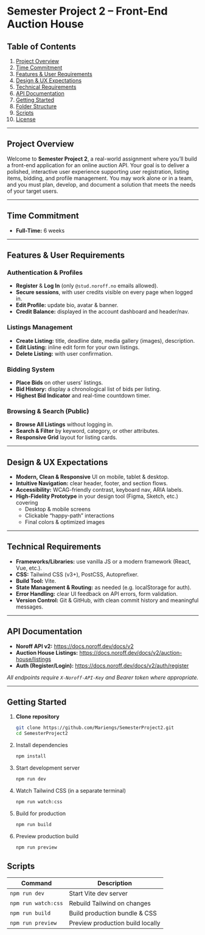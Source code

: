 # Semester Project 2 – Front-End Auction House

## Table of Contents

1. [Project Overview](#project-overview)
2. [Time Commitment](#time-commitment)
3. [Features & User Requirements](#features--user-requirements)
4. [Design & UX Expectations](#design--ux-expectations)
5. [Technical Requirements](#technical-requirements)
6. [API Documentation](#api-documentation)
7. [Getting Started](#getting-started)
8. [Folder Structure](#folder-structure)
9. [Scripts](#scripts)
10. [License](#license)

---

## Project Overview

Welcome to **Semester Project 2**, a real-world assignment where you’ll build a front-end application for an online auction API. Your goal is to deliver a polished, interactive user experience supporting user registration, listing items, bidding, and profile management. You may work alone or in a team, and you must plan, develop, and document a solution that meets the needs of your target users.

---

## Time Commitment

- **Full-Time:** 6 weeks

---

## Features & User Requirements

### Authentication & Profiles

- **Register** & **Log In** (only `@stud.noroff.no` emails allowed).
- **Secure sessions**, with user credits visible on every page when logged in.
- **Edit Profile:** update bio, avatar & banner.
- **Credit Balance:** displayed in the account dashboard and header/nav.

### Listings Management

- **Create Listing:** title, deadline date, media gallery (images), description.
- **Edit Listing:** inline edit form for your own listings.
- **Delete Listing:** with user confirmation.

### Bidding System

- **Place Bids** on other users’ listings.
- **Bid History:** display a chronological list of bids per listing.
- **Highest Bid Indicator** and real-time countdown timer.

### Browsing & Search (Public)

- **Browse All Listings** without logging in.
- **Search & Filter** by keyword, category, or other attributes.
- **Responsive Grid** layout for listing cards.

---

## Design & UX Expectations

- **Modern, Clean & Responsive** UI on mobile, tablet & desktop.
- **Intuitive Navigation:** clear header, footer, and section flows.
- **Accessibility:** WCAG-friendly contrast, keyboard nav, ARIA labels.
- **High-Fidelity Prototype** in your design tool (Figma, Sketch, etc.) covering
  - Desktop & mobile screens
  - Clickable “happy-path” interactions
  - Final colors & optimized images

---

## Technical Requirements

- **Frameworks/Libraries:** use vanilla JS or a modern framework (React, Vue, etc.).
- **CSS:** Tailwind CSS (v3+), PostCSS, Autoprefixer.
- **Build Tool:** Vite.
- **State Management & Routing:** as needed (e.g. localStorage for auth).
- **Error Handling:** clear UI feedback on API errors, form validation.
- **Version Control:** Git & GitHub, with clean commit history and meaningful messages.

---

## API Documentation

- **Noroff API v2:** https://docs.noroff.dev/docs/v2
- **Auction House Listings:** https://docs.noroff.dev/docs/v2/auction-house/listings
- **Auth (Register/Login):** https://docs.noroff.dev/docs/v2/auth/register

_All endpoints require `X-Noroff-API-Key` and Bearer token where appropriate._

---

## Getting Started

1. **Clone repository**

   ```bash
   git clone https://github.com/Mariengs/SemesterProject2.git
   cd SemesterProject2

   ```

2. Install dependencies

   ```bash
   npm install
   ```

3. Start development server

   ```bash
   npm run dev
   ```

4. Watch Tailwind CSS (in a separate terminal)

   ```bash
   npm run watch:css
   ```

5. Build for production

   ```bash
   npm run build
   ```

6. Preview production build
   ```bash
   npm run preview
   ```

## Scripts

| Command             | Description                      |
| ------------------- | -------------------------------- |
| `npm run dev`       | Start Vite dev server            |
| `npm run watch:css` | Rebuild Tailwind on changes      |
| `npm run build`     | Build production bundle & CSS    |
| `npm run preview`   | Preview production build locally |
